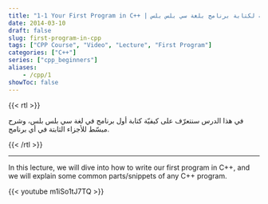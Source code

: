 ```yaml
---
title: "1-1 Your First Program in C++ | الصيغة العامة لكتابة برنامج بلغة سي بلس بلس"
date: 2014-03-10
draft: false
slug: first-program-in-cpp
tags: ["CPP Course", "Video", "Lecture", "First Program"]
categories: ["C++"]
series: ["cpp_beginners"]
aliases:
    - /cpp/1
showToc: false
---
```


{{< rtl >}}
<p>
في هذا الدرس سنتعرّف على كيفيّة كتابة أول برنامج في لغة سي بلس بلس، وشرح مبسّط للأجزاء الثابتة في أي برنامج.
</p>
{{< /rtl >}}

---

In this lecture, we will dive into how to write our first program in C++, and we will explain some common parts/snippets of any C++ program.

{{< youtube m1iSo1tJ7TQ >}}